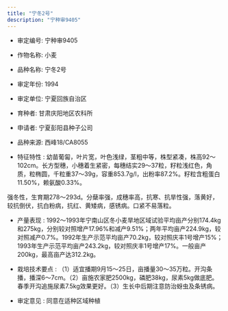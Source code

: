 ```yaml
---
title: "宁冬2号"
description: "宁种审9405"
---
```

* 审定编号:  宁种审9405

*  作物名称:  小麦

*  品种名称:  宁冬2号

*  审定年份:  1994

*  审定单位:  宁夏回族自治区

* 育种者:  甘肃庆阳地区农科所

*  申请者:  宁夏彭阳县种子公司

*  品种来源:  西峰18/CA8055

*  特征特性 : 
幼苗葡匐，叶片宽，叶色浅绿，茎粗中等，株型紧凑，株高92～102cm。长方型穗，小穗着生紧密，每穗结实29～37粒，籽粒浅红色，角质，粒椭圆，千粒重37～39g，容重853.7g/l，出粉率87.2%。籽粒含粗蛋白11.50%，赖氨酸0.33%。
强冬性，生育期278～293d。分蘖率强，成穗率高，抗寒、抗旱性强，落黄好，较抗倒伏，抗白粉病，抗红、黄矮病，感锈病。口紧不易落粒。

 
*  产量表现 : 
1992～1993年宁南山区冬小麦旱地区域试验平均亩产分别174.4kg和275kg，分别较对照增产17.96%和减产9.51%；两年平均亩产224.9kg，较对照减产0.7%。1992年生产示范平均亩产70.2kg，较对照庆丰1号增产15%；1993年生产示范平均亩产243.2kg，较对照庆丰1号增产17%。一般亩产200kg，最高亩产达312.2kg。

*  栽培技术要点 : 
（1）适宜播期9月15～25日，亩播量30～35万粒。开沟条播，播深6～7cm。（2）亩施农家肥2500kg，磷肥38kg，尿素5kg做底肥。春季开沟追施尿素7.5kg效果更好。（3）生长中后期注意防治蚜虫及条锈病。 

*  审定意见 : 
同意在适种区域种植
